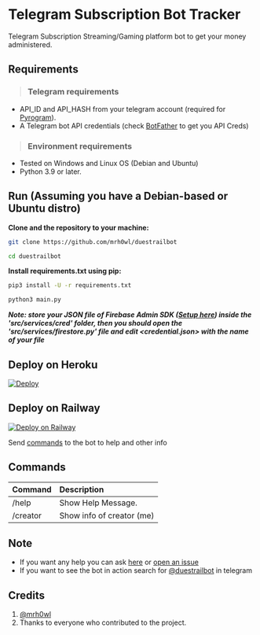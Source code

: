 # Telegram Subscription Bot Tracker

Telegram Subscription Streaming/Gaming platform bot to get your money administered.

## Requirements

> ### Telegram requirements

- API_ID and API_HASH from your telegram account (required for [Pyrogram](https://docs.pyrogram.org/intro/quickstart)).
- A Telegram bot API credentials (check [BotFather](https://t.me/BotFather) to get you API Creds)

> ### Environment requirements

- Tested on Windows and Linux OS (Debian and Ubuntu)
- Python 3.9 or later.

## Run (Assuming you have a Debian-based or Ubuntu distro)

**Clone and the repository to your machine:**

```sh
git clone https://github.com/mrh0wl/duestrailbot
```

```sh
cd duestrailbot
```

**Install requirements.txt using pip:**

```sh
pip3 install -U -r requirements.txt
```

```sh
python3 main.py
```

**_Note: store your JSON file of Firebase Admin SDK ([Setup here](https://firebase.google.com/docs/admin/setup#initialize-sdk)) inside the 'src/services/cred' folder, then you should open the 'src/services/firestore.py' file and edit <credential.json> with the name of your file_**

## Deploy on Heroku

[![Deploy](https://www.herokucdn.com/deploy/button.svg)](https://heroku.com/deploy?template=https://github.com/ROYALBOY871/duestrailbot/tree/master)

## Deploy on Railway

[![Deploy on Railway](https://railway.app/button.svg)](https://railway.app/new/template/I776yL?referralCode=aQLW6q)

Send [commands](https://github.com/mrh0wl/duestrailbot/blob/master/README.md#commands) to the bot to help and other info

## Commands

| Command  | Description               |
| :------- | :------------------------ |
| /help    | Show Help Message.        |
| /creator | Show info of creator (me) |

## Note

- If you want any help you can ask [here](https://t.me/mrh0wl) or [open an issue](https://github.com/mrh0wl/duestrailbot/issues/new)
- If you want to see the bot in action search for [@duestrailbot](https://t.me/duestrailbot) in telegram

## Credits

1. [@mrh0wl](https://github.com/mrh0wl)
2. Thanks to everyone who contributed to the project.

